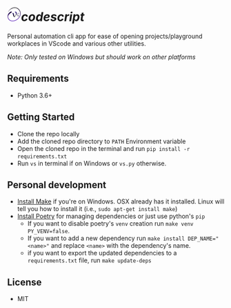 # ![VS](assets/VS.png)***codescript***
Personal automation cli app for ease of opening projects/playground workplaces in VScode and various other utilities.

*Note: Only tested on Windows but should work on other platforms*
## Requirements
- Python 3.6+

## Getting Started
- Clone the repo locally
- Add the cloned repo directory to `PATH` Environment variable
- Open the cloned repo in the terminal and run `pip install -r requirements.txt`
- Run `vs` in terminal if on Windows or `vs.py` otherwise.

## Personal development
- [Install Make](http://gnuwin32.sourceforge.net/packages/make.htm) if you're on Windows. OSX already has it installed. Linux will tell you how to install it (i.e., `sudo apt-get install make`)
- [Install Poetry](https://github.com/python-poetry/poetry) for managing dependencies or just use python's `pip`
  - If you want to disable poetry's `venv` creation run `make venv PY_VENV=false`.
  - If you want to add a new dependency run `make install DEP_NAME="<name>"` and replace `<name>` with the dependency's name.
  - if you want to export the updated dependencies to a `requirements.txt` file, run `make update-deps`

## License
- MIT
